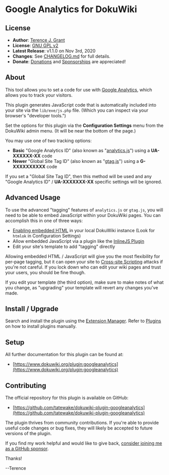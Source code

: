 # Google Analytics for DokuWiki

## License

* **Author**: [Terence J. Grant](mailto:tjgrant@tatewake.com)
* **License**: [GNU GPL v2](http://opensource.org/licenses/GPL-2.0)
* **Latest Release**: v1.1.0 on Nov 3rd, 2020
* **Changes**: See [CHANGELOG.md](CHANGELOG.md) for full details.
* **Donate**: [Donations](http://tjgrant.com/wiki/donate) and [Sponsorships](https://github.com/sponsors/tatewake) are appreciated!

## About

This tool allows you to set a code for use with [Google Analytics](https://en.wikipedia.org/wiki/Google_Analytics), which allows you to track your visitors.

This plugin generates JavaScript code that is automatically included into your site via the `lib/exe/js.php` file. (Which you can inspect via your browser's "developer tools.")

Set the options for this plugin via the **Configuration Settings** menu from the DokuWiki admin menu. (It will be near the bottom of the page.)

You may use one of two tracking options:

  * **Basic** "Google Analytics ID" (also known as "[analytics.js](https://developers.google.com/analytics/devguides/collection/analyticsjs)") using a **UA-XXXXXX-XX** code
  * **Newer** "Global Site Tag ID" (also known as "[gtag.js](https://developers.google.com/analytics/devguides/collection/gtagjs)") using a **G-XXXXXXXXXX** code

If you set a "Global Site Tag ID", then this method will be used and any "Google Analytics ID" / **UA-XXXXXXX-XX** specific settings will be ignored.

## Advanced Usage

To use the advanced "tagging" features of `analytics.js` or `gtag.js`, you will need to be able to embed JavaScript within your DokuWiki pages. You can accomplish this in one of three ways:

  * [Enabling embedded HTML](https://www.dokuwiki.org/wiki:syntax#embedding_html_and_php) in your local DokuWiki instance (Look for `htmlok` in Configuration Settings)
  * Allow embedded JavaScript via a plugin like the [InlineJS Plugin](https://www.dokuwiki.org/plugin:inlinejs)
  * Edit your site's template to add "tagging" directly

Allowing embedded HTML / JavaScript will give you the most flexibility for per-page tagging, but it can open your site to [Cross-site Scripting](https://en.wikipedia.org/wiki/Cross-site_scripting) attacks if you're not careful. If you lock down who can edit your wiki pages and trust your users, you should be fine though.

If you edit your template (the third option), make sure to make notes of what you change, as "upgrading" your template will revert any changes you've made.

## Install / Upgrade

Search and install the plugin using the [Extension Manager](https://www.dokuwiki.org/plugin:extension). Refer to [Plugins](https://www.dokuwiki.org/plugins) on how to install plugins manually.

## Setup

All further documentation for this plugin can be found at:

 * [https://www.dokuwiki.org/plugin:googleanalytics](https://www.dokuwiki.org/plugin:googleanalytics)

## Contributing

The official repository for this plugin is available on GitHub:

* [https://github.com/tatewake/dokuwiki-plugin-googleanalytics](https://github.com/tatewake/dokuwiki-plugin-googleanalytics)

The plugin thrives from community contributions. If you're able to provide useful code changes or bug fixes, they will likely be accepted to future versions of the plugin.

If you find my work helpful and would like to give back, [consider joining me as a GitHub sponsor](https://github.com/sponsors/tatewake).

Thanks!

--Terence
